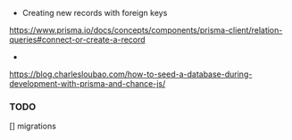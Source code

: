 
- Creating new records with foreign keys

https://www.prisma.io/docs/concepts/components/prisma-client/relation-queries#connect-or-create-a-record


-
https://blog.charlesloubao.com/how-to-seed-a-database-during-development-with-prisma-and-chance-js/


### TODO

[] migrations
